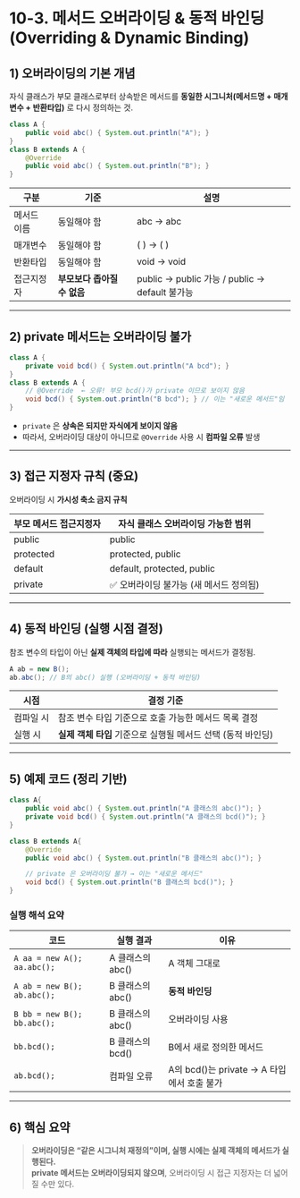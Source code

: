 # 10-3. 메서드 오버라이딩 & 동적 바인딩 (Overriding & Dynamic Binding)

## 1) 오버라이딩의 기본 개념
자식 클래스가 부모 클래스로부터 상속받은 메서드를 **동일한 시그니처(메서드명 + 매개변수 + 반환타입)** 로 다시 정의하는 것.

```java
class A {
    public void abc() { System.out.println("A"); }
}
class B extends A {
    @Override
    public void abc() { System.out.println("B"); }
}
```

| 구분 | 기준 | 설명 |
|---|---|---|
| 메서드 이름 | 동일해야 함 | abc → abc |
| 매개변수 | 동일해야 함 | ( ) → ( ) |
| 반환타입 | 동일해야 함 | void → void |
| 접근지정자 | **부모보다 좁아질 수 없음** | public → public 가능 / public → default 불가능 |

---

## 2) private 메서드는 오버라이딩 불가
```java
class A {
    private void bcd() { System.out.println("A bcd"); }
}
class B extends A {
    // @Override  ← 오류! 부모 bcd()가 private 이므로 보이지 않음
    void bcd() { System.out.println("B bcd"); } // 이는 "새로운 메서드"임
}
```
- `private` 은 **상속은 되지만 자식에게 보이지 않음**
- 따라서, 오버라이딩 대상이 아니므로 `@Override` 사용 시 **컴파일 오류** 발생

---

## 3) 접근 지정자 규칙 (중요)
오버라이딩 시 **가시성 축소 금지 규칙**

| 부모 메서드 접근지정자 | 자식 클래스 오버라이딩 가능한 범위 |
|---|---|
| public | public |
| protected | protected, public |
| default | default, protected, public |
| private | ✅ 오버라이딩 불가능 (새 메서드 정의됨) |

---

## 4) 동적 바인딩 (실행 시점 결정)
참조 변수의 타입이 아닌 **실제 객체의 타입에 따라** 실행되는 메서드가 결정됨.

```java
A ab = new B();
ab.abc(); // B의 abc() 실행 (오버라이딩 + 동적 바인딩)
```

| 시점 | 결정 기준 |
|---|---|
| 컴파일 시 | 참조 변수 타입 기준으로 호출 가능한 메서드 목록 결정 |
| 실행 시 | **실제 객체 타입** 기준으로 실행될 메서드 선택 (동적 바인딩) |

---

## 5) 예제 코드 (정리 기반)
```java
class A{
    public void abc() { System.out.println("A 클래스의 abc()"); }
    private void bcd() { System.out.println("A 클래스의 bcd()"); }
}

class B extends A{
    @Override
    public void abc() { System.out.println("B 클래스의 abc()"); }

    // private 은 오버라이딩 불가 → 이는 "새로운 메서드"
    void bcd() { System.out.println("B 클래스의 bcd()"); }
}
```

### 실행 해석 요약
| 코드 | 실행 결과 | 이유 |
|---|---|---|
| `A aa = new A(); aa.abc();` | A 클래스의 abc() | A 객체 그대로 |
| `A ab = new B(); ab.abc();` | B 클래스의 abc() | **동적 바인딩** |
| `B bb = new B(); bb.abc();` | B 클래스의 abc() | 오버라이딩 사용 |
| `bb.bcd();` | B 클래스의 bcd() | B에서 새로 정의한 메서드 |
| `ab.bcd();` | 컴파일 오류 | A의 bcd()는 private → A 타입에서 호출 불가 |

---

## 6) 핵심 요약
> **오버라이딩은 “같은 시그니처 재정의”이며, 실행 시에는 실제 객체의 메서드가 실행된다.**  
> **private 메서드는 오버라이딩되지 않으며**, 오버라이딩 시 접근 지정자는 더 넓어질 수만 있다.
